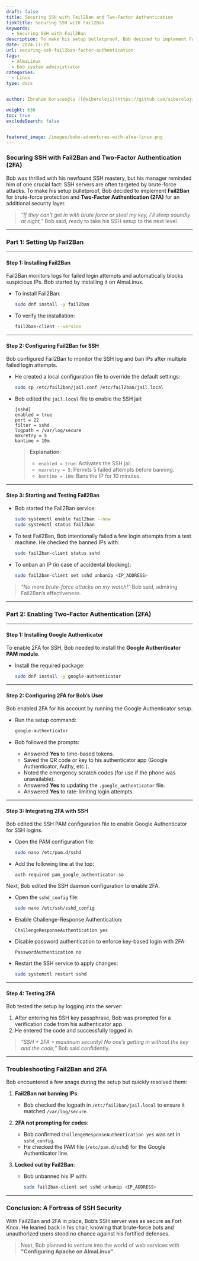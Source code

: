 ```yaml
---
draft: false
title: Securing SSH with Fail2Ban and Two-Factor Authentication
linkTitle: Securing SSH with Fail2Ban
keywords:
  - Securing SSH with Fail2Ban
description: To make his setup bulletproof, Bob decided to implement Fail2Ban for brute-force protection and Two-Factor Authentication for an additional security layer.
date: 2024-11-23
url: securing-ssh-fail2ban-factor-authentication
tags:
  - AlmaLinux
  - bob system administrator
categories:
  - Linux
type: docs


author: İbrahim Korucuoğlu ([@siberoloji](https://github.com/siberoloji))

weight: 630
toc: true
excludeSearch: false


featured_image: /images/bobs-adventures-with-alma-linux.png
---
```

### **Securing SSH with Fail2Ban and Two-Factor Authentication (2FA)**

Bob was thrilled with his newfound SSH mastery, but his manager reminded him of one crucial fact: SSH servers are often targeted by brute-force attacks. To make his setup bulletproof, Bob decided to implement **Fail2Ban** for brute-force protection and **Two-Factor Authentication (2FA)** for an additional security layer.

> *“If they can’t get in with brute force or steal my key, I’ll sleep soundly at night,”* Bob said, ready to take his SSH setup to the next level.

---

### **Part 1: Setting Up Fail2Ban**

---

#### **Step 1: Installing Fail2Ban**

Fail2Ban monitors logs for failed login attempts and automatically blocks suspicious IPs. Bob started by installing it on AlmaLinux.

- To install Fail2Ban:

  ```bash
  sudo dnf install -y fail2ban
  ```

- To verify the installation:

  ```bash
  fail2ban-client --version
  ```

---

#### **Step 2: Configuring Fail2Ban for SSH**

Bob configured Fail2Ban to monitor the SSH log and ban IPs after multiple failed login attempts.

- He created a local configuration file to override the default settings:

  ```bash
  sudo cp /etc/fail2ban/jail.conf /etc/fail2ban/jail.local
  ```

- Bob edited the `jail.local` file to enable the SSH jail:

  ```plaintext
  [sshd]
  enabled = true
  port = 22
  filter = sshd
  logpath = /var/log/secure
  maxretry = 5
  bantime = 10m
  ```

  > **Explanation**:
  > - `enabled = true`: Activates the SSH jail.
  > - `maxretry = 5`: Permits 5 failed attempts before banning.
  > - `bantime = 10m`: Bans the IP for 10 minutes.

---

#### **Step 3: Starting and Testing Fail2Ban**

- Bob started the Fail2Ban service:

  ```bash
  sudo systemctl enable fail2ban --now
  sudo systemctl status fail2ban
  ```

- To test Fail2Ban, Bob intentionally failed a few login attempts from a test machine. He checked the banned IPs with:

  ```bash
  sudo fail2ban-client status sshd
  ```

- To unban an IP (in case of accidental blocking):

  ```bash
  sudo fail2ban-client set sshd unbanip <IP_ADDRESS>
  ```

> *“No more brute-force attacks on my watch!”* Bob said, admiring Fail2Ban’s effectiveness.

---

### **Part 2: Enabling Two-Factor Authentication (2FA)**

---

#### **Step 1: Installing Google Authenticator**

To enable 2FA for SSH, Bob needed to install the **Google Authenticator PAM module**.

- Install the required package:

  ```bash
  sudo dnf install -y google-authenticator
  ```

---

#### **Step 2: Configuring 2FA for Bob’s User**

Bob enabled 2FA for his account by running the Google Authenticator setup.

- Run the setup command:

  ```bash
  google-authenticator
  ```

- Bob followed the prompts:
  - Answered **Yes** to time-based tokens.
  - Saved the QR code or key to his authenticator app (Google Authenticator, Authy, etc.).
  - Noted the emergency scratch codes (for use if the phone was unavailable).
  - Answered **Yes** to updating the `.google_authenticator` file.
  - Answered **Yes** to rate-limiting login attempts.

---

#### **Step 3: Integrating 2FA with SSH**

Bob edited the SSH PAM configuration file to enable Google Authenticator for SSH logins.

- Open the PAM configuration file:

  ```bash
  sudo nano /etc/pam.d/sshd
  ```

- Add the following line at the top:

  ```plaintext
  auth required pam_google_authenticator.so
  ```

Next, Bob edited the SSH daemon configuration to enable 2FA.

- Open the `sshd_config` file:

  ```bash
  sudo nano /etc/ssh/sshd_config
  ```

- Enable Challenge-Response Authentication:

  ```plaintext
  ChallengeResponseAuthentication yes
  ```

- Disable password authentication to enforce key-based login with 2FA:

  ```plaintext
  PasswordAuthentication no
  ```

- Restart the SSH service to apply changes:

  ```bash
  sudo systemctl restart sshd
  ```

---

#### **Step 4: Testing 2FA**

Bob tested the setup by logging into the server:

1. After entering his SSH key passphrase, Bob was prompted for a verification code from his authenticator app.
2. He entered the code and successfully logged in.

> *“SSH + 2FA = maximum security! No one’s getting in without the key and the code,”* Bob said confidently.

---

### **Troubleshooting Fail2Ban and 2FA**

Bob encountered a few snags during the setup but quickly resolved them:

1. **Fail2Ban not banning IPs**:  
   - Bob checked the logpath in `/etc/fail2ban/jail.local` to ensure it matched `/var/log/secure`.

2. **2FA not prompting for codes**:  
   - Bob confirmed `ChallengeResponseAuthentication yes` was set in `sshd_config`.
   - He checked the PAM file (`/etc/pam.d/sshd`) for the Google Authenticator line.

3. **Locked out by Fail2Ban**:  
   - Bob unbanned his IP with:

     ```bash
     sudo fail2ban-client set sshd unbanip <IP_ADDRESS>
     ```

---

### **Conclusion: A Fortress of SSH Security**

With Fail2Ban and 2FA in place, Bob’s SSH server was as secure as Fort Knox. He leaned back in his chair, knowing that brute-force bots and unauthorized users stood no chance against his fortified defenses.

> Next, Bob planned to venture into the world of web services with **"Configuring Apache on AlmaLinux"**.
